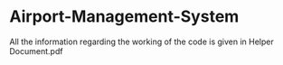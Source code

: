 # Airport-Management-System
All the information regarding the working of the code is given in Helper Document.pdf
